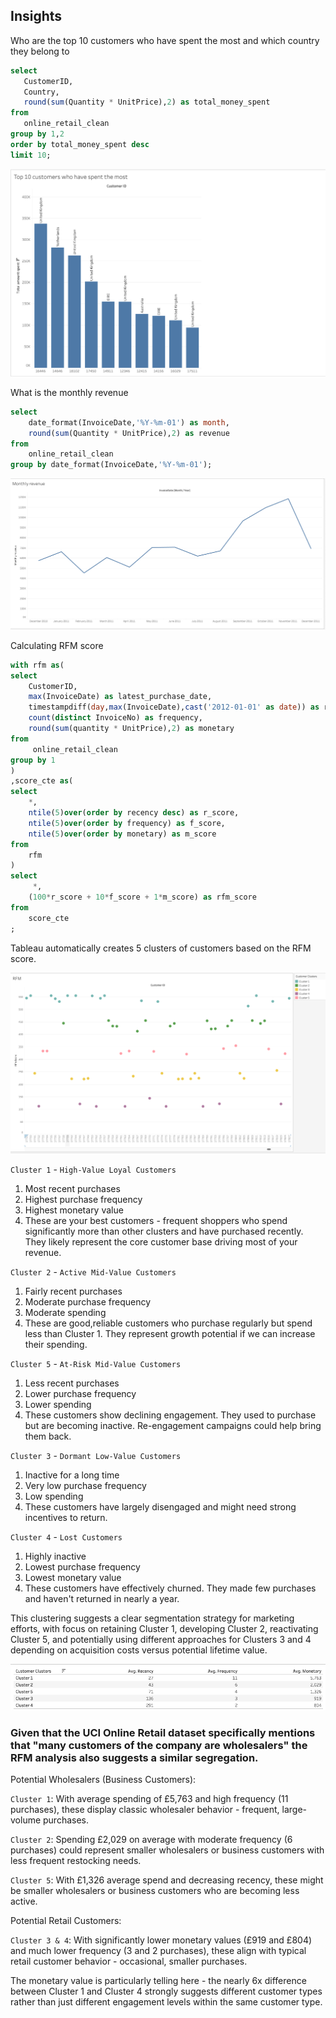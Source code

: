 ## Insights
 Who are the top 10 customers who have spent the most and which country they belong to
 ```sql
select 
	CustomerID,
    Country,
    round(sum(Quantity * UnitPrice),2) as total_money_spent 
from 
	online_retail_clean 
group by 1,2
order by total_money_spent desc 
limit 10;
```
![](https://github.com/sshreya/PortfolioProjects/blob/main/Cohort%20Retention%20Analysis/images/Top%2010%20customers.png)

What is the monthly revenue
```sql
select 
	date_format(InvoiceDate,'%Y-%m-01') as month,
    round(sum(Quantity * UnitPrice),2) as revenue 
from 
	online_retail_clean
group by date_format(InvoiceDate,'%Y-%m-01');
```
![](https://github.com/sshreya/PortfolioProjects/blob/main/Cohort%20Retention%20Analysis/images/monthly%20revenue.png)

Calculating RFM score
```sql
with rfm as(
select 
    CustomerID,
    max(InvoiceDate) as latest_purchase_date,
    timestampdiff(day,max(InvoiceDate),cast('2012-01-01' as date)) as recency,
    count(distinct InvoiceNo) as frequency,
    round(sum(quantity * UnitPrice),2) as monetary
from 
     online_retail_clean 
group by 1
)
,score_cte as(
select 
    *,
    ntile(5)over(order by recency desc) as r_score,
    ntile(5)over(order by frequency) as f_score,
    ntile(5)over(order by monetary) as m_score 
from
    rfm 
)
select 	
     *,
    (100*r_score + 10*f_score + 1*m_score) as rfm_score 
from 
    score_cte 
;
```
Tableau automatically creates 5 clusters of customers based on the RFM score.

![](https://github.com/sshreya/PortfolioProjects/blob/main/Cohort%20Retention%20Analysis/images/RFM%20Score.png)

`Cluster 1` - `High-Value Loyal Customers` 

1. Most recent purchases
2. Highest purchase frequency
3. Highest monetary value
4. These are your best customers - frequent shoppers who spend significantly more than other clusters and have purchased recently. They likely represent the core customer base driving most of your revenue.

`Cluster 2` - `Active Mid-Value Customers`

1. Fairly recent purchases
2. Moderate purchase frequency
3. Moderate spending
4. These are good,reliable customers who purchase regularly but spend less than Cluster 1. They represent growth potential if we can increase their spending.

`Cluster 5` - `At-Risk Mid-Value Customers`

1. Less recent purchases
2. Lower purchase frequency
3. Lower spending
4. These customers show declining engagement. They used to purchase but are becoming inactive. Re-engagement campaigns could help bring them back.

`Cluster 3` - `Dormant Low-Value Customers` 

1. Inactive for a long time
2. Very low purchase frequency
3. Low spending
4. These customers have largely disengaged and might need strong incentives to return.

`Cluster 4` - `Lost Customers`

1. Highly inactive
2. Lowest purchase frequency
3. Lowest monetary value
4. These customers have effectively churned. They made few purchases and haven't returned in nearly a year.

This clustering suggests a clear segmentation strategy for marketing efforts, with focus on retaining Cluster 1, developing Cluster 2, reactivating Cluster 5, and potentially using different approaches for Clusters 3 and 4 depending on acquisition costs versus potential lifetime value.

![](https://github.com/sshreya/PortfolioProjects/blob/main/Cohort%20Retention%20Analysis/images/Customer%20clusters.png)

### Given that the UCI Online Retail dataset specifically mentions that "many customers of the company are wholesalers" the RFM analysis also suggests a similar segregation. 

Potential Wholesalers (Business Customers):

`Cluster 1`: With average spending of £5,763 and high frequency (11 purchases), these display classic wholesaler behavior - frequent, large-volume purchases.

`Cluster 2`: Spending £2,029 on average with moderate frequency (6 purchases) could represent smaller wholesalers or business customers with less frequent restocking needs.

`Cluster 5`: With £1,326 average spend and decreasing recency, these might be smaller wholesalers or business customers who are becoming less active.

Potential Retail Customers:

`Cluster 3 & 4`: With significantly lower monetary values (£919 and £804) and much lower frequency (3 and 2 purchases), these align with typical retail customer behavior - occasional, smaller purchases.

The monetary value is particularly telling here - the nearly 6x difference between Cluster 1 and Cluster 4 strongly suggests different customer types rather than just different engagement levels within the same customer type.
